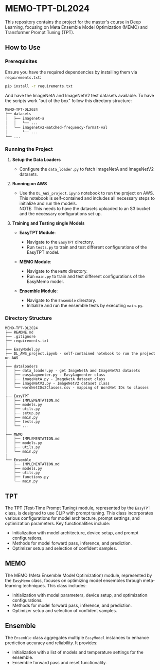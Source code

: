 # MEMO-TPT-DL2024

This repository contains the project for the master's course in Deep Learning, focusing on Meta Ensemble Model Optimization (MEMO) and Transformer Prompt Tuning (TPT).

## How to Use

### Prerequisites
Ensure you have the required dependencies by installing them via `requirements.txt`:

```bash
pip install -r requirements.txt
```

And have the ImageNetA and ImageNetV2 test datasets available. To have the scripts work "out of the box" follow this directory structure:

```bash
MEMO-TPT-DL2024
├── datasets
│   ├── imagenet-a
│   │   └── ...
│   └── imagenetv2-matched-frequency-format-val
│       └── ...
└── ...
```

### Running the Project

1. **Setup the Data Loaders**
   - Configure the `data_loader.py` to fetch ImageNetA and ImageNetV2 datasets.

2. **Running on AWS**
   - Use the `DL_AWS_project.ipynb` notebook to run the project on AWS. This notebook is self-contained and includes all necessary steps to initialize and run the models.<br>
   NOTE: This needs to have the datasets uploaded to an S3 bucket and the necessary configurations set up.

3. **Training and Testing single Models**

   - **EasyTPT Module**:
     - Navigate to the `EasyTPT` directory.
     - Run `tests.py` to train and test different configurations of the EasyTPT model.

   - **MEMO Module**:
     - Navigate to the `MEMO` directory.
     - Run `main.py` to train and test different configurations of the EasyMemo model.

   - **Ensemble Module**:
     - Navigate to the `Ensemble` directory.
     - Initialize and run the ensemble tests by executing `main.py`.

### Directory Structure

```
MEMO-TPT-DL2024
├── README.md
├── .gitignore
├── requirements.txt
|
├── EasyModel.py
├── DL_AWS_project.ipynb - self-contained notebook to run the project on AWS
|
├── dataloaders
│   ├── data_loader.py - get ImageNetA and ImageNetV2 datasets
│   ├── easyAugmenter.py - EasyAugmenter class
│   ├── imageNetA.py - ImageNetA dataset class
│   ├── imageNetV2.py - ImageNetV2 dataset class
│   └── wordNetIDs2Classes.csv - mapping of WordNet IDs to classes
│
├── EasyTPT
│   ├── IMPLEMENTATION.md
│   ├── models.py 
│   ├── utils.py 
│   ├── setup.py 
│   ├── main.py
│   ├── tests.py
│   └── ...
│
├── MEMO
│   ├── IMPLEMENTATION.md
│   ├── models.py
│   ├── utils.py
│   └── main.py
|
└── Ensemble
    ├── IMPLEMENTATION.md
    ├── models.py
    ├── utils.py
    ├── functions.py
    └── main.py
```

## TPT
The TPT (Test-Time Prompt Tuning) module, represented by the `EasyTPT` class, is designed to use CLIP with prompt tuning. This class incorporates various configurations for model architecture, prompt settings, and optimization parameters. Key functionalities include:
- Initialization with model architecture, device setup, and prompt configurations.
- Methods for model forward pass, inference, and prediction.
- Optimizer setup and selection of confident samples.

## MEMO
The MEMO (Meta Ensemble Model Optimization) module, represented by the `EasyMemo` class, focuses on optimizing model ensembles through meta-learning techniques. This class includes:
- Initialization with model parameters, device setup, and optimization configurations.
- Methods for model forward pass, inference, and prediction.
- Optimizer setup and selection of confident samples.

## Ensemble
The `Ensemble` class aggregates multiple `EasyModel` instances to enhance prediction accuracy and reliability. It provides:
- Initialization with a list of models and temperature settings for the ensemble.
- Ensemble forward pass and reset functionality.